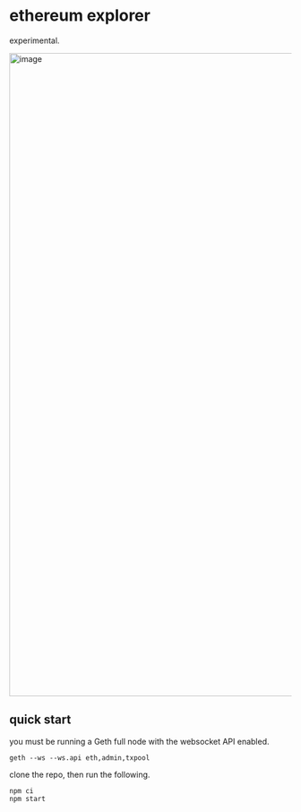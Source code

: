 # ethereum explorer

experimental.

<img width="1147" alt="image" src="https://user-images.githubusercontent.com/169280/125217912-a4924600-e276-11eb-8ccf-ab37dc7e7012.png">

## quick start

you must be running a Geth full node with the websocket API enabled.

```
geth --ws --ws.api eth,admin,txpool
```

clone the repo, then run the following.

```
npm ci
npm start
```
